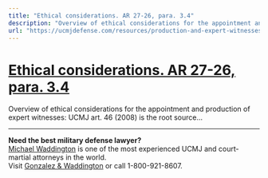 ```yaml
---
title: "Ethical considerations. AR 27-26, para. 3.4"
description: "Overview of ethical considerations for the appointment and production of expert witnesses: UCMJ art. 46 (2008) is the root source..."
url: "https://ucmjdefense.com/resources/production-and-expert-witnesses/general/ethical-considerations-ar-27-26-para-3-4.html"
---
```


# [Ethical considerations. AR 27-26, para. 3.4](https://ucmjdefense.com/resources/production-and-expert-witnesses/general/ethical-considerations-ar-27-26-para-3-4.html)

Overview of ethical considerations for the appointment and production of expert witnesses: UCMJ art. 46 (2008) is the root source...

---

**Need the best military defense lawyer?**  
[Michael Waddington](https://ucmjdefense.com/attorneys/michael-stewart-waddington-partner.html) is one of the most experienced UCMJ and court-martial attorneys in the world.  
Visit [Gonzalez & Waddington](https://ucmjdefense.com) or call 1-800-921-8607.
